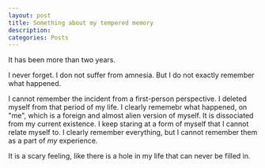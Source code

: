 ```yaml
---
layout: post
title: Something about my tempered memory
description: 
categories: Posts
---
```

It has been more than two years.

I never forget. I don not suffer from amnesia. But I do not exactly remember what happened.

I cannot remember the incident from a first-person perspective. I deleted myself from that period of my life. I clearly rememebr what happened, on "me", which is a foreign and almost alien version of myself. It is dissociated from my current existence. I keep staring at a form of myself that I cannot relate myself to. I clearly remember everything, but I cannot remember them as a part of *my* experience.

It is a scary feeling, like there is a hole in my life that can never be filled in. 
